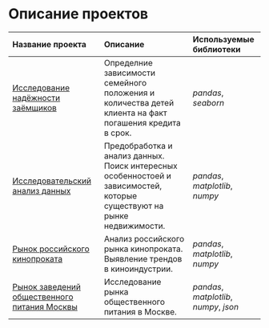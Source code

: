 # Описание проектов



| Название проекта | Описание | Используемые библиотеки | 
| :---------------------- | :---------------------- | :---------------------- |
| [Исследование надёжности заёмщиков](borrower_reliability_study) | Определние зависимости семейного положения и количества детей клиента на факт погашения кредита в срок. | *pandas*, *seaborn* |
| [Исследовательский анализ данных](exploratory_data_analysis) | Предобработка и анализ данных. Поиск интересных особенностоей и зависимостей, которые существуют на рынке недвижимости. | *pandas*, *matplotlib*, *numpy* |
| [Рынок российского кинопроката](russian_film_distribution) | Анализ российского рынка кинопроката. Выявление трендов в киноиндустрии. | *pandas*, *matplotlib*, *numpy* |
| [Рынок заведений общественного питания Москвы](catering_market_msc) | Исследование рынка общественного питания в Москве.  | *pandas*, *matplotlib*, *numpy*, *json* |
